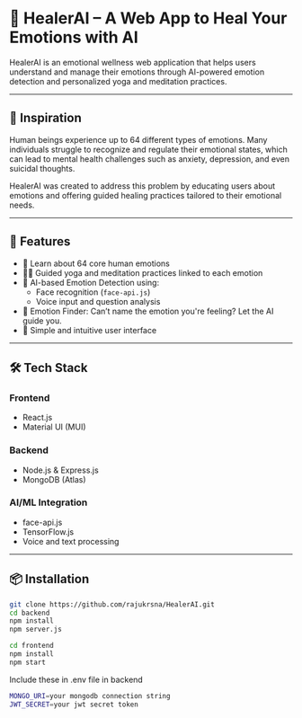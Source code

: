 # 💖 HealerAI – A Web App to Heal Your Emotions with AI

HealerAI is an emotional wellness web application that helps users understand and manage their emotions through AI-powered emotion detection and personalized yoga and meditation practices.

---

## 🌟 Inspiration

Human beings experience up to 64 different types of emotions. Many individuals struggle to recognize and regulate their emotional states, which can lead to mental health challenges such as anxiety, depression, and even suicidal thoughts.  

HealerAI was created to address this problem by educating users about emotions and offering guided healing practices tailored to their emotional needs.

---

## 🚀 Features

- 📖 Learn about 64 core human emotions
- 🧘‍♀️ Guided yoga and meditation practices linked to each emotion
- 🤖 AI-based Emotion Detection using:
  - Face recognition (`face-api.js`)
  - Voice input and question analysis
- 🧭 Emotion Finder: Can’t name the emotion you're feeling? Let the AI guide you.
- 🎯 Simple and intuitive user interface

---

## 🛠️ Tech Stack

### Frontend
- React.js
- Material UI (MUI)

### Backend
- Node.js & Express.js
- MongoDB (Atlas)

### AI/ML Integration
- face-api.js
- TensorFlow.js
- Voice and text processing

---

## 📦 Installation

```bash
git clone https://github.com/rajukrsna/HealerAI.git
cd backend
npm install
npm server.js
```


```bash
cd frontend
npm install
npm start
```

Include these in .env file in backend

```bash
MONGO_URI=your mongodb connection string
JWT_SECRET=your jwt secret token
```
